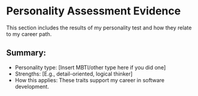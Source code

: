 # Personality Assessment Evidence

This section includes the results of my personality test and how they relate to my career path.

## Summary:
- Personality type: [Insert MBTI/other type here if you did one]
- Strengths: [E.g., detail-oriented, logical thinker]
- How this applies: These traits support my career in software development.